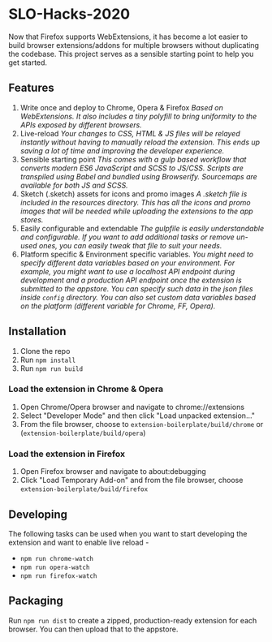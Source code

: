 # SLO-Hacks-2020

Now that Firefox supports WebExtensions, it has become a lot easier to build browser extensions/addons for multiple browsers without duplicating the codebase. This project serves as a sensible starting point to help you get started.

## Features

1. Write once and deploy to Chrome, Opera & Firefox _Based on WebExtensions. It also includes a tiny polyfill to bring uniformity to the APIs exposed by different browsers._
2. Live-reload _Your changes to CSS, HTML & JS files will be relayed instantly without having to manually reload the extension. This ends up saving a lot of time and improving the developer experience._
3. Sensible starting point _This comes with a gulp based workflow that converts modern ES6 JavaScript and SCSS to JS/CSS. Scripts are transpiled using Babel and bundled using Browserify. Sourcemaps are available for both JS and SCSS._
4. Sketch (.sketch) assets for icons and promo images _A .sketch file is included in the resources directory. This has all the icons and promo images that will be needed while uploading the extensions to the app stores._
5. Easily configurable and extendable _The gulpfile is easily understandable and configurable. If you want to add additional tasks or remove un-used ones, you can easily tweak that file to suit your needs._
6. Platform specific & Environment specific variables. _You might need to specify different data variables based on your environment. For example, you might want to use a localhost API endpoint during development and a production API endpoint once the extension is submitted to the appstore. You can specify such data in the json files inside `config` directory. You can also set custom data variables based on the platform (different variable for Chrome, FF, Opera)._

## Installation

1. Clone the repo
2. Run `npm install`
3. Run `npm run build`

### Load the extension in Chrome & Opera

1. Open Chrome/Opera browser and navigate to chrome://extensions
2. Select "Developer Mode" and then click "Load unpacked extension..."
3. From the file browser, choose to `extension-boilerplate/build/chrome` or (`extension-boilerplate/build/opera`)

### Load the extension in Firefox

1. Open Firefox browser and navigate to about:debugging
2. Click "Load Temporary Add-on" and from the file browser, choose `extension-boilerplate/build/firefox`

## Developing

The following tasks can be used when you want to start developing the extension and want to enable live reload - 

- `npm run chrome-watch`
- `npm run opera-watch`
- `npm run firefox-watch`

## Packaging

Run `npm run dist` to create a zipped, production-ready extension for each browser. You can then upload that to the appstore.
